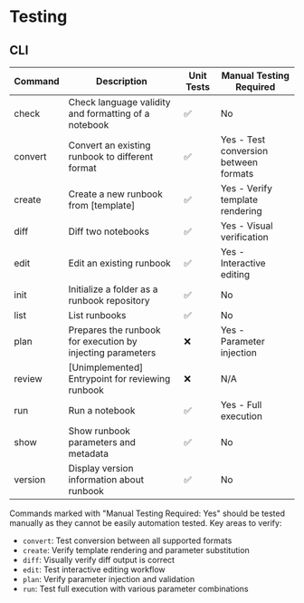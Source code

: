 # Testing

## CLI

| Command | Description                                                | Unit Tests | Manual Testing Required               |
| ------- | ---------------------------------------------------------- | ---------- | ------------------------------------- |
| check   | Check language validity and formatting of a notebook       | ✅         | No                                    |
| convert | Convert an existing runbook to different format            | ✅         | Yes - Test conversion between formats |
| create  | Create a new runbook from [template]                       | ✅         | Yes - Verify template rendering       |
| diff    | Diff two notebooks                                         | ✅         | Yes - Visual verification             |
| edit    | Edit an existing runbook                                   | ✅         | Yes - Interactive editing             |
| init    | Initialize a folder as a runbook repository                | ✅         | No                                    |
| list    | List runbooks                                              | ✅         | No                                    |
| plan    | Prepares the runbook for execution by injecting parameters | ❌         | Yes - Parameter injection             |
| review  | [Unimplemented] Entrypoint for reviewing runbook           | ❌         | N/A                                   |
| run     | Run a notebook                                             | ✅         | Yes - Full execution                  |
| show    | Show runbook parameters and metadata                       | ✅         | No                                    |
| version | Display version information about runbook                  | ✅         | No                                    |

Commands marked with "Manual Testing Required: Yes" should be tested manually as
they cannot be easily automation tested. Key areas to verify:

- `convert`: Test conversion between all supported formats
- `create`: Verify template rendering and parameter substitution
- `diff`: Visually verify diff output is correct
- `edit`: Test interactive editing workflow
- `plan`: Verify parameter injection and validation
- `run`: Test full execution with various parameter combinations
